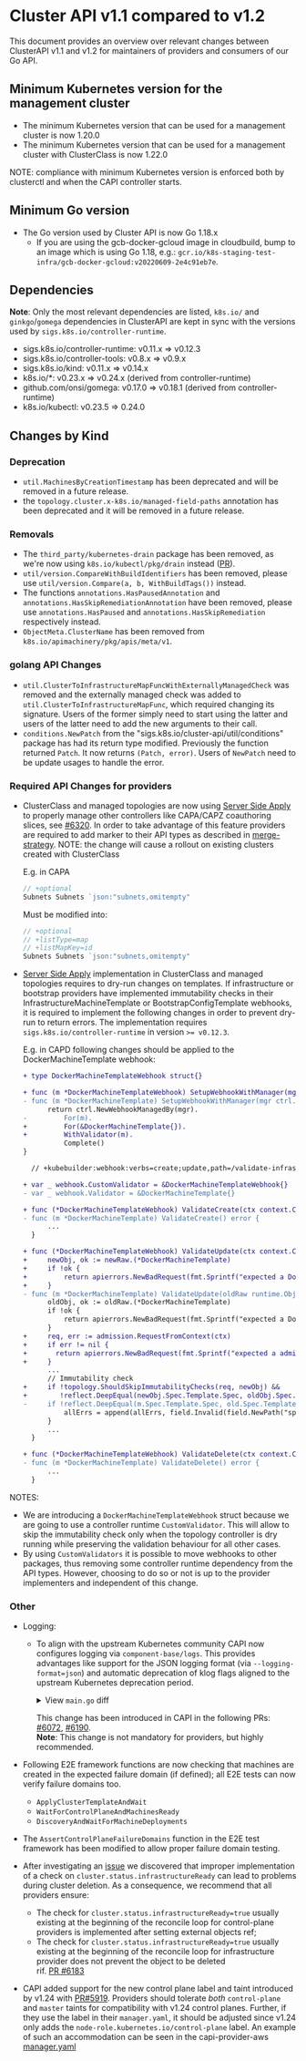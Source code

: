 # Cluster API v1.1 compared to v1.2

This document provides an overview over relevant changes between ClusterAPI v1.1 and v1.2 for
maintainers of providers and consumers of our Go API.

## Minimum Kubernetes version for the management cluster

* The minimum Kubernetes version that can be used for a management cluster is now 1.20.0
* The minimum Kubernetes version that can be used for a management cluster with ClusterClass is now 1.22.0

NOTE: compliance with minimum Kubernetes version is enforced both by clusterctl and when the CAPI controller starts. 

## Minimum Go version

* The Go version used by Cluster API is now Go 1.18.x
  * If you are using the gcb-docker-gcloud image in cloudbuild, bump to an image which is using
    Go 1.18, e.g.: `gcr.io/k8s-staging-test-infra/gcb-docker-gcloud:v20220609-2e4c91eb7e`.

## Dependencies

**Note**: Only the most relevant dependencies are listed, `k8s.io/` and `ginkgo`/`gomega` dependencies
in ClusterAPI are kept in sync with the versions used by `sigs.k8s.io/controller-runtime`.

- sigs.k8s.io/controller-runtime: v0.11.x => v0.12.3
- sigs.k8s.io/controller-tools: v0.8.x => v0.9.x
- sigs.k8s.io/kind: v0.11.x => v0.14.x
- k8s.io/*: v0.23.x => v0.24.x (derived from controller-runtime)
- github.com/onsi/gomega: v0.17.0 => v0.18.1 (derived from controller-runtime)
- k8s.io/kubectl: v0.23.5 => 0.24.0

## Changes by Kind

### Deprecation

* `util.MachinesByCreationTimestamp` has been deprecated and will be removed in a future release.
* the `topology.cluster.x-k8s.io/managed-field-paths` annotation has been deprecated and it will be removed in a future release.

### Removals
* The `third_party/kubernetes-drain` package has been removed, as we're now using `k8s.io/kubectl/pkg/drain` instead ([PR](https://github.com/kubernetes-sigs/cluster-api/pull/5440)).
* `util/version.CompareWithBuildIdentifiers` has been removed, please use `util/version.Compare(a, b, WithBuildTags())` instead.
* The functions `annotations.HasPausedAnnotation` and `annotations.HasSkipRemediationAnnotation` have been removed, please use
  `annotations.HasPaused` and `annotations.HasSkipRemediation` respectively instead.
* `ObjectMeta.ClusterName` has been removed from `k8s.io/apimachinery/pkg/apis/meta/v1`.

### golang API Changes

- `util.ClusterToInfrastructureMapFuncWithExternallyManagedCheck` was removed and the externally managed check was added to `util.ClusterToInfrastructureMapFunc`, which required changing its signature.
   Users of the former simply need to start using the latter and users of the latter need to add the new arguments to their call.
- `conditions.NewPatch` from the "sigs.k8s.io/cluster-api/util/conditions" package has had its return type modified. Previously the function returned `Patch`. It now returns `(Patch, error)`. Users of `NewPatch` need to be update usages to handle the error.

### Required API Changes for providers

- ClusterClass and managed topologies are now using [Server Side Apply](https://kubernetes.io/docs/reference/using-api/server-side-apply/) 
  to properly manage other controllers like CAPA/CAPZ coauthoring slices, see [#6320](https://github.com/kubernetes-sigs/cluster-api/issues/6320).
  In order to take advantage of this feature providers are required to add marker to their API types as described in
  [merge-strategy](https://kubernetes.io/docs/reference/using-api/server-side-apply/#merge-strategy).
  NOTE: the change will cause a rollout on existing clusters created with ClusterClass

  E.g. in CAPA

  ```go
  // +optional
  Subnets Subnets `json:"subnets,omitempty"
  ```
  Must be modified into:

  ```go
  // +optional
  // +listType=map
  // +listMapKey=id
  Subnets Subnets `json:"subnets,omitempty"
  ```

- [Server Side Apply](https://kubernetes.io/docs/reference/using-api/server-side-apply/) implementation in ClusterClass and managed topologies
  requires to dry-run changes on templates. If infrastructure or bootstrap providers have implemented immutability checks
  in their InfrastructureMachineTemplate or BootstrapConfigTemplate webhooks,
  it is required to implement the following changes in order to prevent dry-run to return errors.
  The implementation requires `sigs.k8s.io/controller-runtime` in version `>= v0.12.3`.

  E.g. in CAPD following changes should be applied to the DockerMachineTemplate webhook:

  ```diff
  + type DockerMachineTemplateWebhook struct{}

  + func (m *DockerMachineTemplateWebhook) SetupWebhookWithManager(mgr ctrl.Manager) error {
  - func (m *DockerMachineTemplate) SetupWebhookWithManager(mgr ctrl.Manager) error {
        return ctrl.NewWebhookManagedBy(mgr).
  -         For(m).
  +         For(&DockerMachineTemplate{}).
  +         WithValidator(m).
            Complete()
  }

    // +kubebuilder:webhook:verbs=create;update,path=/validate-infrastructure-cluster-x-k8s-io-v1beta1-dockermachinetemplate,mutating=false,failurePolicy=fail,matchPolicy=Equivalent,groups=infrastructure.cluster.x-k8s.io,resources=dockermachinetemplates,versions=v1beta1,name=validation.dockermachinetemplate.infrastructure.cluster.x-k8s.io,sideEffects=None,admissionReviewVersions=v1;v1beta1

  + var _ webhook.CustomValidator = &DockerMachineTemplateWebhook{}
  - var _ webhook.Validator = &DockerMachineTemplate{}

  + func (*DockerMachineTemplateWebhook) ValidateCreate(ctx context.Context, _ runtime.Object) error {
  - func (m *DockerMachineTemplate) ValidateCreate() error {
        ...
    }

  + func (*DockerMachineTemplateWebhook) ValidateUpdate(ctx context.Context, oldRaw runtime.Object, newRaw runtime.Object) error {
  +     newObj, ok := newRaw.(*DockerMachineTemplate)
  +     if !ok {
  +         return apierrors.NewBadRequest(fmt.Sprintf("expected a DockerMachineTemplate but got a %T", newRaw))
  +     }
  - func (m *DockerMachineTemplate) ValidateUpdate(oldRaw runtime.Object) error {
        oldObj, ok := oldRaw.(*DockerMachineTemplate)
        if !ok {
            return apierrors.NewBadRequest(fmt.Sprintf("expected a DockerMachineTemplate but got a %T", oldRaw))
        }
  +     req, err := admission.RequestFromContext(ctx)
  +     if err != nil {
  +       return apierrors.NewBadRequest(fmt.Sprintf("expected a admission.Request inside context: %v", err))
  +     }
        ...
        // Immutability check
  +     if !topology.ShouldSkipImmutabilityChecks(req, newObj) &&
  +        !reflect.DeepEqual(newObj.Spec.Template.Spec, oldObj.Spec.Template.Spec) {
  -     if !reflect.DeepEqual(m.Spec.Template.Spec, old.Spec.Template.Spec) {
            allErrs = append(allErrs, field.Invalid(field.NewPath("spec", "template", "spec"), m, dockerMachineTemplateImmutableMsg))
        }
        ...
    }

  + func (*DockerMachineTemplateWebhook) ValidateDelete(ctx context.Context, _ runtime.Object) error {
  - func (m *DockerMachineTemplate) ValidateDelete() error {
        ...
    }
  ```

NOTES:
- We are introducing a `DockerMachineTemplateWebhook` struct because we are going to use a controller runtime
  `CustomValidator`. This will allow to skip the immutability check only when the topology controller is dry running
  while preserving the validation behaviour for all other cases.
- By using `CustomValidators` it is possible to move webhooks to other packages, thus removing some controller
  runtime dependency from the API types. However, choosing to do so or not is up to the provider implementers
  and independent of this change.

### Other

- Logging:
    - To align with the upstream Kubernetes community CAPI now configures logging via `component-base/logs`. 
      This provides advantages like support for the JSON logging format (via `--logging-format=json`) and automatic
      deprecation of klog flags aligned to the upstream Kubernetes deprecation period.
      <details>
      <summary>View <code>main.go</code> diff</summary>

      ```diff
      var (
      	...
      +	logOptions = logs.NewOptions()
      )

      func init() {
      -	klog.InitFlags(nil)

      func InitFlags(fs *pflag.FlagSet) {
      +	logs.AddFlags(fs, logs.SkipLoggingConfigurationFlags())
      +	logOptions.AddFlags(fs)
      
      func main() {
      	...
      	pflag.Parse()
      
      +	if err := logOptions.ValidateAndApply(); err != nil {
      +		setupLog.Error(err, "unable to start manager")
      +		os.Exit(1)
      +	}
      +
      +	// klog.Background will automatically use the right logger.
      +	ctrl.SetLogger(klog.Background())
      -	ctrl.SetLogger(klogr.New())
      ```
      </details>

      This change has been introduced in CAPI in the following PRs: [#6072](https://github.com/kubernetes-sigs/cluster-api/pull/6072), [#6190](https://github.com/kubernetes-sigs/cluster-api/pull/6190).</br>
      **Note**: This change is not mandatory for providers, but highly recommended.

- Following E2E framework functions are now checking that machines are created in the expected failure domain (if defined);
  all E2E tests can now verify failure domains too.
  - `ApplyClusterTemplateAndWait`
  - `WaitForControlPlaneAndMachinesReady`
  - `DiscoveryAndWaitForMachineDeployments`
- The `AssertControlPlaneFailureDomains` function in the E2E test framework has been modified to allow proper failure domain testing.

- After investigating an [issue](https://github.com/kubernetes-sigs/cluster-api/issues/6006) we discovered that improper implementation of a check on `cluster.status.infrastructureReady` can lead to problems during cluster deletion. As a consequence, we recommend that all providers ensure:
  - The check for `cluster.status.infrastructureReady=true` usually existing at the beginning of the reconcile loop for control-plane providers is implemented after setting external objects ref;
  - The check for `cluster.status.infrastructureReady=true` usually existing  at the beginning of the reconcile loop for infrastructure provider does not prevent the object to be deleted  
rif. [PR #6183](https://github.com/kubernetes-sigs/cluster-api/pull/6183)

- CAPI added support for the new control plane label and taint introduced by v1.24 with [PR#5919](https://github.com/kubernetes-sigs/cluster-api/pull/5919).
  Providers should tolerate _both_ `control-plane` and `master` taints for compatibility with v1.24 control planes.
  Further, if they use the label in their `manager.yaml`, it should be adjusted since v1.24 only adds the `node-role.kubernetes.io/control-plane` label.
  An example of such an accommodation can be seen in the capi-provider-aws [manager.yaml][aws-manager-yaml-a69181]

[aws-manager-yaml-a69181]: https://github.com/kubernetes-sigs/cluster-api-provider-aws/blob/a691817f0ea6e8e6624e3c748b33d0058c061fd7/config/manager/manager.yaml?rgh-link-date=2022-02-17T20%3A09%3A43Z#L52